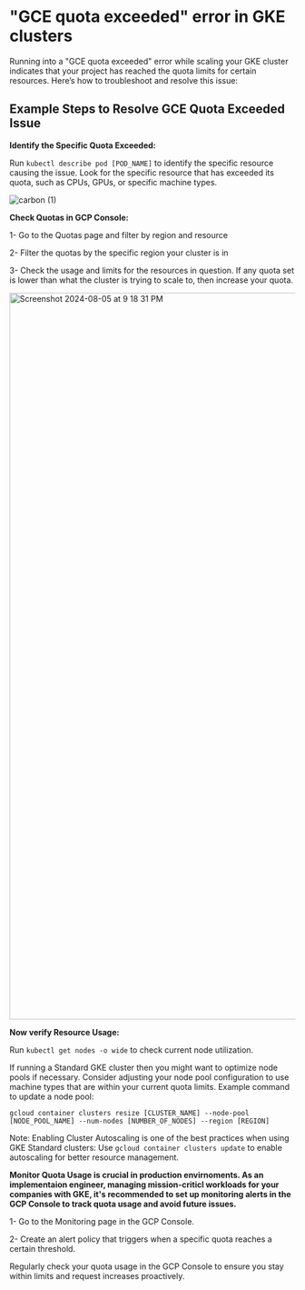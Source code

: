# "GCE quota exceeded"  error in GKE clusters #

Running into a "GCE quota exceeded" error while scaling your GKE cluster indicates that your project has reached the quota limits for certain resources. Here’s how to troubleshoot and resolve this issue:

## Example Steps to Resolve GCE Quota Exceeded Issue

**Identify the Specific Quota Exceeded:**

Run ```kubectl describe pod [POD_NAME]``` to identify the specific resource causing the issue. Look for the specific resource that has exceeded its quota, such as CPUs, GPUs, or specific machine types.

![carbon (1)](https://github.com/user-attachments/assets/0cfb8726-f145-4c5a-abad-b2ad970ef8b1)

**Check Quotas in GCP Console:**

1- Go to the Quotas page and filter by region and resource

2- Filter the quotas by the specific region your cluster is in 

3- Check the usage and limits for the resources in question. If any quota set is lower than what the cluster is trying to scale to, then increase your quota.

<img width="1279" alt="Screenshot 2024-08-05 at 9 18 31 PM" src="https://github.com/user-attachments/assets/4939322b-d67a-4e67-b861-c5945d4286af">


**Now verify Resource Usage:**

Run ```kubectl get nodes -o wide``` to check current node utilization.

If running a Standard GKE cluster then you might want to optimize node pools if necessary. Consider adjusting your node pool configuration to use machine types that are within your current quota limits.
Example command to update a node pool:
```
gcloud container clusters resize [CLUSTER_NAME] --node-pool [NODE_POOL_NAME] --num-nodes [NUMBER_OF_NODES] --region [REGION]
```

Note: Enabling Cluster Autoscaling is one of the best practices when using GKE Standard clusters:
Use ```gcloud container clusters update``` to enable autoscaling for better resource management.


**Monitor Quota Usage is crucial in production envirnoments. As an implementaion engineer, managing mission-criticl workloads for your companies with GKE, it's recommended to set up monitoring alerts in the GCP Console to track quota usage and avoid future issues.**

1- Go to the Monitoring page in the GCP Console.

2- Create an alert policy that triggers when a specific quota reaches a certain threshold.

Regularly check your quota usage in the GCP Console to ensure you stay within limits and request increases proactively.
